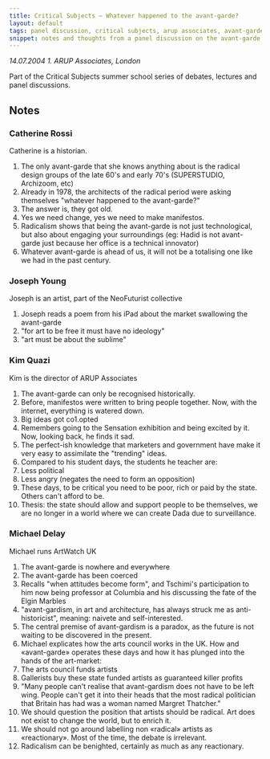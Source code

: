 ```yaml
---
title: Critical Subjects – Whatever happened to the avant-garde?
layout: default
tags: panel discussion, critical subjects, arup associates, avant-garde
snippet: notes and thoughts from a panel discussion on the avant-garde featuring Catherine Rossi, Kim Quazi, Joseph Young and Michael Daley
---
```


*14.07.2004 1. ARUP Associates, London*

Part of the Critical Subjects summer school series of debates, lectures and panel discussions.

## Notes

### Catherine Rossi

Catherine is a historian.

1. The only avant-garde that she knows anything about is the radical design
   groups of the late 60's and early 70's (SUPERSTUDIO, Archizoom, etc)
1. Already in 1978, the architects of the radical period were asking themselves
   "whatever happened to the avant-garde?"
1. The answer is, they got old.
1. Yes we need change, yes we need to make manifestos.
1. Radicalism shows that being the avant-garde is not just technological, but
   also about engaging your surroundings (eg: Hadid is not avant-garde just
   because her office is a technical innovator)
1. Whatever avant-garde is ahead of us, it will not be a totalising one like
   we had in the past century.

### Joseph Young

Joseph is an artist, part of the NeoFuturist collective

1. Joseph reads a poem from his iPad about the market swallowing the
   avant-garde
1. "for art to be free it must have no ideology"
1. "art must be about the sublime"

### Kim Quazi

Kim is the director of ARUP Associates

1. The avant-garde can only be recognised historically.
1. Before, manifestos were written to bring people together. Now, with the
   internet, everything is watered down.
1. Big ideas got co1.opted
1. Remembers going to the Sensation exhibition and being excited by it. Now,
   looking back, he finds it sad.
1. The perfect-ish knowledge that marketers and government have make it very
   easy to assimilate the "trending" ideas.
1. Compared to his student days, the students he teacher are:
  1. Less political
  1. Less angry (negates the need to form an opposition)
  1. These days, to be critical you need to be poor, rich or paid by the state.
     Others can't afford to be.
1. Thesis: the state should allow and support people to be themselves, we are
   no longer in a world where we can create Dada due to surveillance.

### Michael Delay

Michael runs ArtWatch UK

1. The avant-garde is nowhere and everywhere
1. The avant-garde has been coerced
1. Recalls "when attitudes become form", and Tschimi's participation to him now
   being professor at Columbia and his discussing the fate of the Elgin Marbles
1. "avant-gardism, in art and architecture, has always struck me as
   anti-historicist", meaning: naivete and self-interested.
1. The central premise of avant-gardism is a paradox, as the future is not
   waiting to be discovered in the present.
1. Michael explicates how the arts council works in the UK. How and
   «avant-garde» operates these days and how it has plunged into the hands of
   the art-market:
  1. The arts council funds artists
  1. Gallerists buy these state funded artists as guaranteed killer profits
1. "Many people can't realise that avant-gardism does not have to be left
   wing.  People can't get it into their heads that the most radical politician
   that Britain has had was a woman named Margret Thatcher."
1. We should question the position that artists should be radical. Art does not
   exist to change the world, but to enrich it.
1. We should not go around labelling non «radical» artists as «reactionary».
   Most of the time, the debate is irrelevant.
1. Radicalism can be benighted, certainly as much as any reactionary.
